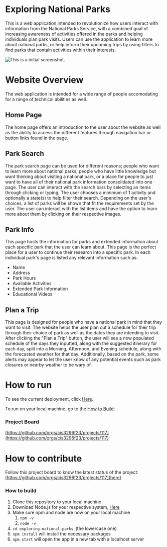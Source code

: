 # Exploring National Parks
This is a web application intended to revolutionize how users interact with information from the National Parks Service, with a combined goal of increasing awareness of activities offered in the parks and helping individuals plan park visits. Users can use the application to learn more about national parks, or help inform their upcoming trips by using filters to find parks that contain activities within their interests.

![This is a initial screenshot.](newHomepage.png)

# Website Overview
The web application is intended for a wide range of people accomodating for a range of technical abilities as well.
## Home Page
The home page offers an introduction to the user about the website as well as the ability to access the different features through navigation bar or button links found in the page.
## Park Search
The park search page can be used for different reasons; people who want to learn more about national parks, people who have little knowledge but want thinking about visiting a national park, or a place for people to just want to have all of their national park information consolidated into one page. The user can interact with the search bars by selecting an items through clicking or typing. The user chooses a minimum of 1 activity and optionally a state(s) to help filter their search. Depending on the user's choices, a list of parks will be shown that fit the requirements set by the user. The user can interact with the list items and have the option to learn more about them by clicking on their respective images.
## Park Info
This page hosts the information for parks and extended information about each specific park that the user can learn about. This page is the perfect place for a user to continue their research into a specific park. In each individual park's page is listed any relevant information such as:
* Name
* Address
* Park Hours
* Available Activities
* Extended Park Information
* Educational Videos
## Plan a Trip
This page is designed for people who have a national park in mind that they want to visit. The website helps the user plan out a schedule for their trip through their choice of park as well as the dates they are intending to visit. After clicking the "Plan a Trip" button, the user will see a now populated schedule of the days they inputted, along with the suggested itinerary for each day, split into a Morning, Afternoon, and Evening schedule, along with the forecasted weather for that day. Additionally, based on the park, some alerts may appear to let the user know of any potential events such as park closures or nearby weather to be wary of.


# How to run
To see the current deployment, click [Here](https://exploring-national-parks-uqb1.vercel.app/).

To run on your local machine, go to the [How to Build](#how-to-build): 


### Project Board 
[https://github.com/orgs/cis3296f23/projects/117](https://github.com/orgs/cis3296f23/projects/117)
# How to contribute
Follow this project board to know the latest status of the project:[https://github.com/orgs/cis3296f23/projects/117](here)

### How to build
1. Clone this repository to your local machine
2. Download Node.js for your respective system, [Here](https://nodejs.org/en/download/current) 
3. Make sure npm and node are now on your local machine
    1. `npm -v`
    2. `node -v`
4. `cd exploring-national-parks `(the lowercase one)
5. `npm install` will install the necessary packages 
6. `npm start` will open the app in a new tab with a localhost server

